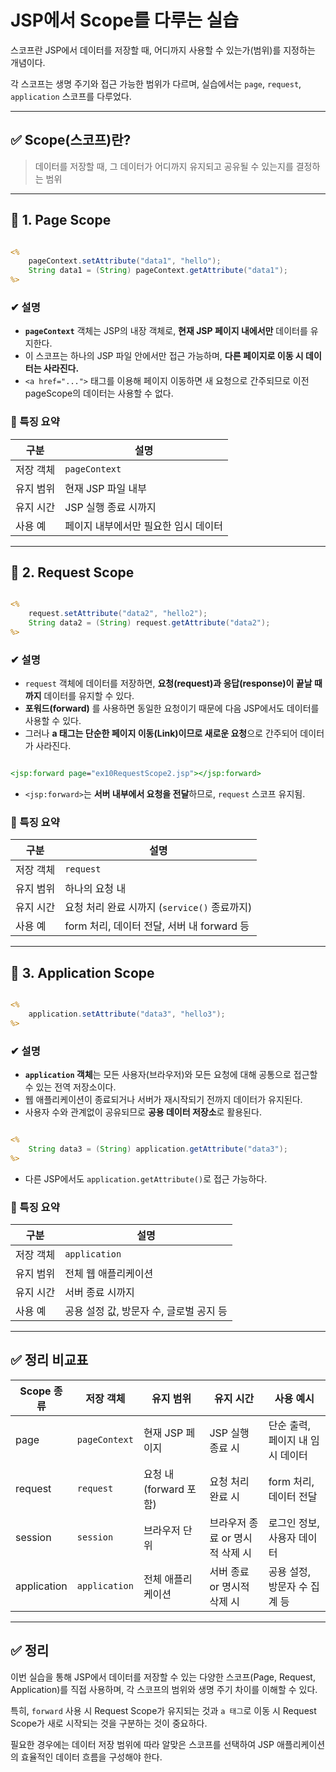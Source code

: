 # JSP에서 Scope를 다루는 실습

스코프란 JSP에서 데이터를 저장할 때, 어디까지 사용할 수 있는가(범위)를 지정하는 개념이다. 

각 스코프는 생명 주기와 접근 가능한 범위가 다르며, 실습에서는 `page`, `request`, `application` 스코프를 다루었다.

---

## ✅ Scope(스코프)란?

> 데이터를 저장할 때, 그 데이터가 어디까지 유지되고 공유될 수 있는지를 결정하는 범위
> 

---

## 📌 1. Page Scope

```jsp

<%
	pageContext.setAttribute("data1", "hello");
	String data1 = (String) pageContext.getAttribute("data1");
%>

```

### ✔ 설명

- **`pageContext`** 객체는 JSP의 내장 객체로, **현재 JSP 페이지 내에서만** 데이터를 유지한다.
- 이 스코프는 하나의 JSP 파일 안에서만 접근 가능하며, **다른 페이지로 이동 시 데이터는 사라진다.**
- `<a href="...">` 태그를 이용해 페이지 이동하면 새 요청으로 간주되므로 이전 pageScope의 데이터는 사용할 수 없다.

### 🧠 특징 요약

| 구분 | 설명 |
| --- | --- |
| 저장 객체 | `pageContext` |
| 유지 범위 | 현재 JSP 파일 내부 |
| 유지 시간 | JSP 실행 종료 시까지 |
| 사용 예 | 페이지 내부에서만 필요한 임시 데이터 |

---

## 📌 2. Request Scope

```jsp

<%
	request.setAttribute("data2", "hello2");
	String data2 = (String) request.getAttribute("data2");
%>

```

### ✔ 설명

- `request` 객체에 데이터를 저장하면, **요청(request)과 응답(response)이 끝날 때까지** 데이터를 유지할 수 있다.
- **포워드(forward)** 를 사용하면 동일한 요청이기 때문에 다음 JSP에서도 데이터를 사용할 수 있다.
- 그러나 **a 태그는 단순한 페이지 이동(Link)이므로 새로운 요청**으로 간주되어 데이터가 사라진다.

```jsp

<jsp:forward page="ex10RequestScope2.jsp"></jsp:forward>

```

- `<jsp:forward>`는 **서버 내부에서 요청을 전달**하므로, `request` 스코프 유지됨.

### 🧠 특징 요약

| 구분 | 설명 |
| --- | --- |
| 저장 객체 | `request` |
| 유지 범위 | 하나의 요청 내 |
| 유지 시간 | 요청 처리 완료 시까지 (`service()` 종료까지) |
| 사용 예 | form 처리, 데이터 전달, 서버 내 forward 등 |

---

## 📌 3. Application Scope

```jsp

<%
	application.setAttribute("data3", "hello3");
%>

```

### ✔ 설명

- **`application` 객체**는 모든 사용자(브라우저)와 모든 요청에 대해 공통으로 접근할 수 있는 전역 저장소이다.
- 웹 애플리케이션이 종료되거나 서버가 재시작되기 전까지 데이터가 유지된다.
- 사용자 수와 관계없이 공유되므로 **공용 데이터 저장소**로 활용된다.

```jsp

<%
	String data3 = (String) application.getAttribute("data3");
%>

```

- 다른 JSP에서도 `application.getAttribute()`로 접근 가능하다.

### 🧠 특징 요약

| 구분 | 설명 |
| --- | --- |
| 저장 객체 | `application` |
| 유지 범위 | 전체 웹 애플리케이션 |
| 유지 시간 | 서버 종료 시까지 |
| 사용 예 | 공용 설정 값, 방문자 수, 글로벌 공지 등 |

---

## ✅ 정리 비교표

| Scope 종류 | 저장 객체 | 유지 범위 | 유지 시간 | 사용 예시 |
| --- | --- | --- | --- | --- |
| page | `pageContext` | 현재 JSP 페이지 | JSP 실행 종료 시 | 단순 출력, 페이지 내 임시 데이터 |
| request | `request` | 요청 내 (forward 포함) | 요청 처리 완료 시 | form 처리, 데이터 전달 |
| session | `session` | 브라우저 단위 | 브라우저 종료 or 명시적 삭제 시 | 로그인 정보, 사용자 데이터 |
| application | `application` | 전체 애플리케이션 | 서버 종료 or 명시적 삭제 시 | 공용 설정, 방문자 수 집계 등 |

---

## ✅ 정리

이번 실습을 통해 JSP에서 데이터를 저장할 수 있는 다양한 스코프(Page, Request, Application)를 직접 사용하며, 각 스코프의 범위와 생명 주기 차이를 이해할 수 있다.

특히, `forward` 사용 시 Request Scope가 유지되는 것과 `a 태그`로 이동 시 Request Scope가 새로 시작되는 것을 구분하는 것이 중요하다.

필요한 경우에는 데이터 저장 범위에 따라 알맞은 스코프를 선택하여 JSP 애플리케이션의 효율적인 데이터 흐름을 구성해야 한다.